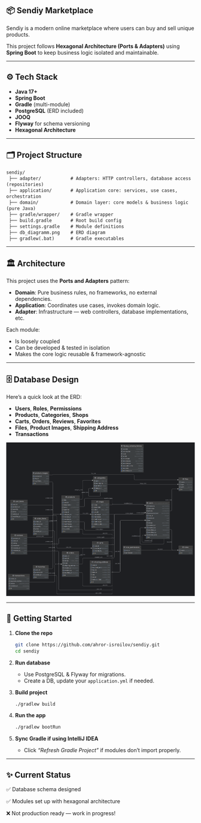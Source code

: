 ## 📦 Sendiy Marketplace

Sendiy is a modern online marketplace where users can buy and sell unique products.

This project follows **Hexagonal Architecture (Ports & Adapters)** using **Spring Boot** to keep business logic isolated and maintainable.

---

## ⚙️ Tech Stack

- **Java 17+**
- **Spring Boot**
- **Gradle** (multi-module)
- **PostgreSQL** (ERD included)
- **JOOQ**
- **Flyway** for schema versioning
- **Hexagonal Architecture**

---

## 🗂️ Project Structure

```
sendiy/
 ├── adapter/           # Adapters: HTTP controllers, database access (repositories)
 ├── application/       # Application core: services, use cases, orchestration
 ├── domain/            # Domain layer: core models & business logic (pure Java)
 ├── gradle/wrapper/    # Gradle wrapper
 ├── build.gradle       # Root build config
 ├── settings.gradle    # Module definitions
 ├── db_diagramm.png    # ERD diagram
 ├── gradlew(.bat)      # Gradle executables

```

---

## 🏛️ Architecture

This project uses the **Ports and Adapters** pattern:

- **Domain**: Pure business rules, no frameworks, no external dependencies.
- **Application**: Coordinates use cases, invokes domain logic.
- **Adapter**: Infrastructure — web controllers, database implementations, etc.

Each module:

- Is loosely coupled
- Can be developed & tested in isolation
- Makes the core logic reusable & framework-agnostic

---

## 🗄️ Database Design

Here’s a quick look at the ERD:

- **Users**, **Roles**, **Permissions**
- **Products**, **Categories**, **Shops**
- **Carts**, **Orders**, **Reviews**, **Favorites**
- **Files**, **Product Images**, **Shipping Address**
- **Transactions**

![DB Diagram](./db_diagramm.png)

---

## 🚀 Getting Started

1. **Clone the repo**
    
    ```bash
    git clone https://github.com/ahror-isroilov/sendiy.git
    cd sendiy
    
    ```
    
2. **Run database**
    - Use PostgreSQL & Flyway for migrations.
    - Create a DB, update your `application.yml` if needed.
3. **Build project**
    
    ```bash
    ./gradlew build
    
    ```
    
4. **Run the app**
    
    ```bash
    ./gradlew bootRun
    
    ```
    
5. **Sync Gradle if using IntelliJ IDEA**
    - Click *“Refresh Gradle Project”* if modules don’t import properly.

---

## ✨ Current Status

✅ Database schema designed

✅ Modules set up with hexagonal architecture

❌ Not production ready — work in progress!
